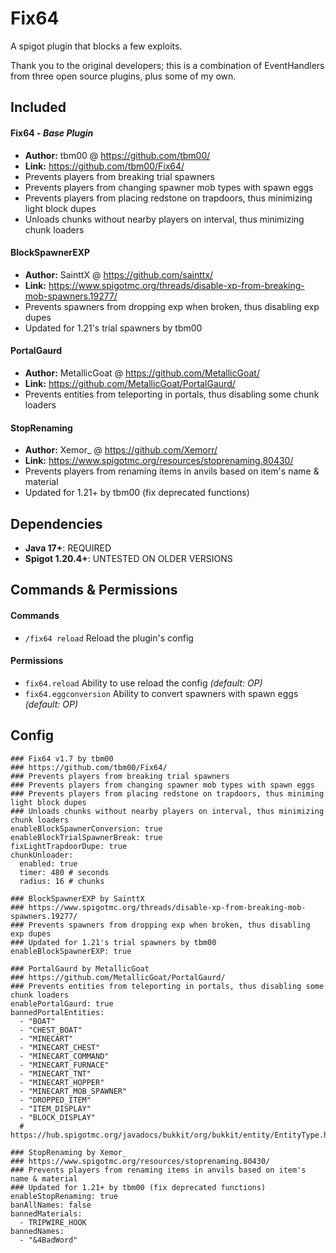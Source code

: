 # Fix64  
A spigot plugin that blocks a few exploits.

Thank you to the original developers; this is a combination of EventHandlers from three open source plugins, plus some of my own.


## Included
#### Fix64 *- Base Plugin*  
- **Author:** tbm00 @ https://github.com/tbm00/  
- **Link:** https://github.com/tbm00/Fix64/  
- Prevents players from breaking trial spawners
- Prevents players from changing spawner mob types with spawn eggs
- Prevents players from placing redstone on trapdoors, thus minimizing light block dupes
- Unloads chunks without nearby players on interval, thus minimizing chunk loaders

#### BlockSpawnerEXP  
- **Author:** SainttX @ https://github.com/sainttx/  
- **Link:** https://www.spigotmc.org/threads/disable-xp-from-breaking-mob-spawners.19277/  
- Prevents spawners from dropping exp when broken, thus disabling exp dupes
- Updated for 1.21's trial spawners by tbm00
  
#### PortalGaurd  
- **Author:** MetallicGoat @ https://github.com/MetallicGoat/  
- **Link:** https://github.com/MetallicGoat/PortalGaurd/  
- Prevents entities from teleporting in portals, thus disabling some chunk loaders
  
#### StopRenaming  
- **Author:** Xemor_ @ https://github.com/Xemorr/  
- **Link:** https://www.spigotmc.org/resources/stoprenaming.80430/  
- Prevents players from renaming items in anvils based on item's name & material
- Updated for 1.21+ by tbm00 (fix deprecated functions)


## Dependencies
- **Java 17+**: REQUIRED
- **Spigot 1.20.4+**: UNTESTED ON OLDER VERSIONS


## Commands & Permissions
#### Commands
- `/fix64 reload` Reload the plugin's config
#### Permissions
- `fix64.reload` Ability to use reload the config *(default: OP)*
- `fix64.eggconversion` Ability to convert spawners with spawn eggs *(default: OP)*


## Config
```
### Fix64 v1.7 by tbm00
### https://github.com/tbm00/Fix64/
### Prevents players from breaking trial spawners
### Prevents players from changing spawner mob types with spawn eggs
### Prevents players from placing redstone on trapdoors, thus miniming light block dupes
### Unloads chunks without nearby players on interval, thus minimizing chunk loaders
enableBlockSpawnerConversion: true
enableBlockTrialSpawnerBreak: true
fixLightTrapdoorDupe: true
chunkUnloader:
  enabled: true
  timer: 480 # seconds
  radius: 16 # chunks

### BlockSpawnerEXP by SainttX
### https://www.spigotmc.org/threads/disable-xp-from-breaking-mob-spawners.19277/
### Prevents spawners from dropping exp when broken, thus disabling exp dupes
### Updated for 1.21's trial spawners by tbm00
enableBlockSpawnerEXP: true

### PortalGaurd by MetallicGoat
### https://github.com/MetallicGoat/PortalGaurd/
### Prevents entities from teleporting in portals, thus disabling some chunk loaders
enablePortalGaurd: true
bannedPortalEntities:
  - "BOAT"
  - "CHEST_BOAT"
  - "MINECART"
  - "MINECART_CHEST"
  - "MINECART_COMMAND"
  - "MINECART_FURNACE"
  - "MINECART_TNT"
  - "MINECART_HOPPER"
  - "MINECART_MOB_SPAWNER"
  - "DROPPED_ITEM"
  - "ITEM_DISPLAY"
  - "BLOCK_DISPLAY"
  # https://hub.spigotmc.org/javadocs/bukkit/org/bukkit/entity/EntityType.html

### StopRenaming by Xemor_
### https://www.spigotmc.org/resources/stoprenaming.80430/
### Prevents players from renaming items in anvils based on item's name & material
### Updated for 1.21+ by tbm00 (fix deprecated functions)
enableStopRenaming: true
banAllNames: false
bannedMaterials:
  - TRIPWIRE_HOOK
bannedNames:
  - "&4BadWord"
```
